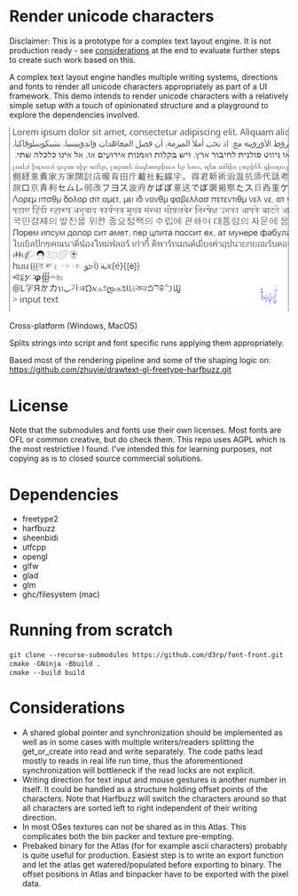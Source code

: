 # Render unicode characters

Disclaimer: This is a prototype for a complex text layout engine. It is not production ready - see [considerations](#considerations) at the end to evaluate further steps to create such work based on this.

A complex text layout engine handles multiple writing systems, directions and fonts to render all unicode characters appropriately as part of a UI framework. This demo intends to render unicode characters with a relatively simple setup with a touch of opinionated structure and a playground to explore the dependencies involved.

![Demo picture of text layout](demo.png)

Cross-platform (Windows, MacOS)

Splits strings into script and font specific runs applying them appropriately.

Based most of the rendering pipeline and some of the shaping logic on:
https://github.com/zhuyie/drawtext-gl-freetype-harfbuzz.git

# License

Note that the submodules and fonts use their own licenses. Most fonts are OFL or common creative, but do check them. This repo uses AGPL which is the most restrictive I found. I've intended this for learning purposes, not copying as is to closed source commercial solutions.

# Dependencies

- freetype2
- harfbuzz
- sheenbidi
- utfcpp
- opengl
- glfw
- glad
- glm
- ghc/filesystem (mac)

# Running from scratch

    git clone --recurse-submodules https://github.com/d3rp/font-front.git
    cmake -GNinja -Bbuild .
    cmake --build build

# Considerations

- A shared global pointer and synchronization should be implemented as well as in some cases with multiple writers/readers splitting the get_or_create into read and write separately. The code paths lead mostly to reads in real life run time, thus the aforementioned synchronization will bottleneck if the read locks are not explicit.
- Writing direction for text input and mouse gestures is another number in itself. It could be handled as a structure holding offset points of the characters. Note that Harfbuzz will switch the characters around so that all characters are sorted left to right independent of their writing direction.
- In most OSes textures can not be shared as in this Atlas. This complicates both the bin packer and texture pre-empting.
- Prebaked binary for the Atlas (for for example ascii characters) probably is quite useful for production. Easiest step is to write an export function and let the atlas get watered/populated before exporting to binary. The offset positions in Atlas and binpacker have to be exported with the pixel data.
